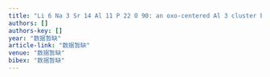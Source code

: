 ```yaml
---
title: "Li 6 Na 3 Sr 14 Al 11 P 22 O 90: an oxo-centered Al 3 cluster based phosphate constructed from two types of (3, 6)-connected kgd layers"
authors: []
authors-key: []
year: "数据暂缺"
article-link: "数据暂缺"
venue: "数据暂缺"
bibex: "数据暂缺"
---
```

